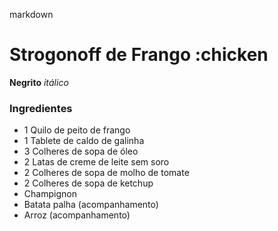 markdown

# Strogonoff de Frango :chicken
**Negrito** _itálico_

### **Ingredientes**
 - 1 Quilo de peito de frango
 - 1 Tablete de caldo de galinha
 - 3 Colheres de sopa de óleo
 - 2 Latas de creme de leite sem soro
 - 2 Colheres de sopa de molho de tomate
 - 2 Colheres de sopa de ketchup
 - Champignon
 - Batata palha (acompanhamento)
 - Arroz (acompanhamento)

